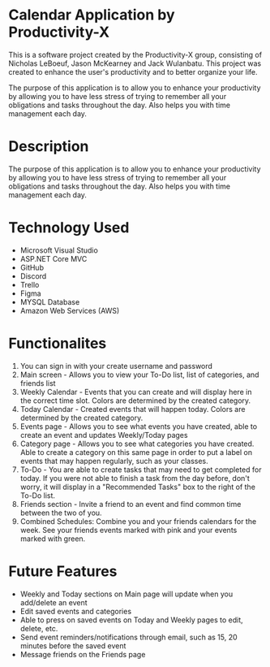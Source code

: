 # Calendar Application by Productivity-X
This is a software project created by the Productivity-X group, consisting of Nicholas LeBoeuf, Jason McKearney and Jack Wulanbatu. This project was created ​to enhance the user's productivity and to better organize your life. 

The purpose of this application is to allow you to enhance your productivity by allowing you to have less stress of trying to remember all your obligations and tasks throughout the day. Also helps you with time management each day.

# Description
The purpose of this application is to allow you to enhance your productivity by allowing you to have less stress of trying to remember all your obligations and tasks throughout the day. Also helps you with time management each day.

# Technology Used
- Microsoft Visual Studio​
- ASP.NET Core MVC​
- GitHub​
- Discord​
- Trello​
- Figma​
- MYSQL Database​
- Amazon Web Services (AWS)​

# Functionalites
1) You can sign in with your create username and password
2) Main screen - Allows you to view your To-Do list, list of categories, and friends list
3) Weekly Calendar - Events that you can create and will display here in the correct time slot. Colors are determined by the created category.
4) Today Calendar - Created events that will happen today. Colors are determined by the created category.
5) Events page - Allows you to see what events you have created, able to create an event and updates Weekly/Today pages
6) Category page - Allows you to see what categories you have created. Able to create a category on this same page in order to put a label on events that may happen regularly, such as your classes.
8) To-Do - You are able to create tasks that may need to get completed for today. If you were not able to finish a task from the day before, don't worry, it will display in a "Recommended Tasks" box to the right of the To-Do list.
9) Friends section - Invite a friend to an event and find common time between the two of you. 
10) Combined Schedules: Combine you and your friends calendars for the week. See your friends events marked with pink and your events marked with green.

# Future Features
- Weekly and Today sections on Main page will update when you add/delete an event
- Edit saved events and categories
- Able to press on saved events on Today and Weekly pages to edit, delete, etc.
- Send event reminders/notifications through email, such as 15, 20 minutes before the saved event
- Message friends on the Friends page
